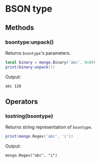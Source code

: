 BSON type
=========

Methods
-------

### bsontype:unpack()
Returns `bsontype`'s parameters.

```Lua
local binary = mongo.Binary('abc', 0x80)
print(binary:unpack())
```
Output:
```
abc	128
```


Operators
---------

### tostring(bsontype)
Returns string representation of `bsontype`.

```Lua
print(mongo.Regex('abc', 'i'))
```
Output:
```
mongo.Regex("abc", "i")
```
